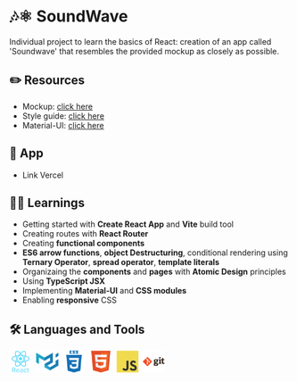 # :notes::atom_symbol: SoundWave 
Individual project to learn the basics of React: creation of an app called 'Soundwave' that resembles the provided mockup as closely as possible. 

  
## :pencil2: Resources
- Mockup: <a href="https://simplonline-v3-prod.s3.eu-west-3.amazonaws.com/media/file/pdf/46391d6c-b766-4ed3-a121-72c9b2a15960.pdf">
    click here  </a>
 - Style guide: <a href="https://simplonline-v3-prod.s3.eu-west-3.amazonaws.com/media/file/pdf/46391d6c-b766-4ed3-a121-72c9b2a15960.pdf">
    click here  </a>
- Material-UI: <a href="https://simplonline-v3-prod.s3.eu-west-3.amazonaws.com/media/file/pdf/46391d6c-b766-4ed3-a121-72c9b2a15960.pdf">
  click here </a>



## :triangular_flag_on_post: App

- Link Vercel


## :woman_technologist: Learnings

- Getting started with **Create React App** and **Vite** build tool
- Creating routes with **React Router**
- Creating **functional components**
- **ES6 arrow functions**, **object Destructuring**, conditional rendering using **Ternary Operator**, **spread operator**, **template literals**
- Organizaing the **components** and **pages** with **Atomic Design** principles
- Using **TypeScript JSX** 
- Implementing **Material-UI** and **CSS modules** 
- Enabling **responsive** CSS


## :hammer_and_wrench: Languages and Tools

<div>
  <img src="https://github.com/devicons/devicon/blob/master/icons/react/react-original-wordmark.svg" title="React" alt="React" width="40" height="40"/>&nbsp;
  <img src="https://github.com/devicons/devicon/blob/master/icons/materialui/materialui-original.svg" title="Material UI" alt="Material UI" width="40" height="40"/>&nbsp;
  <img src="https://github.com/devicons/devicon/blob/master/icons/css3/css3-plain-wordmark.svg"  title="CSS3" alt="CSS" width="40" height="40"/>&nbsp;
  <img src="https://github.com/devicons/devicon/blob/master/icons/html5/html5-original.svg" title="HTML5" alt="HTML" width="40" height="40"/>&nbsp;
  <img src="https://github.com/devicons/devicon/blob/master/icons/javascript/javascript-original.svg" title="JavaScript" alt="JavaScript" width="40" height="40"/>&nbsp;
  <img src="https://github.com/devicons/devicon/blob/master/icons/git/git-original-wordmark.svg" title="Git" **alt="Git" width="40" height="40"/>
</div>

